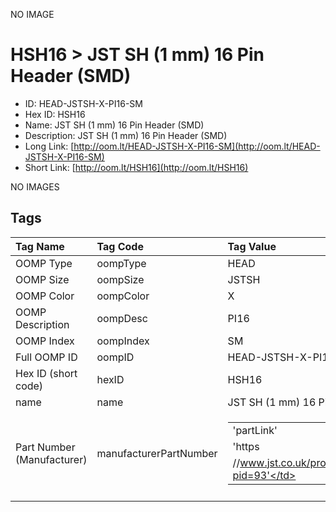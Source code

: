 


  
NO IMAGE  
# HSH16 > JST SH (1 mm) 16 Pin Header (SMD)

- ID: HEAD-JSTSH-X-PI16-SM
- Hex ID: HSH16
- Name: JST SH (1 mm) 16 Pin Header (SMD)
- Description: JST SH (1 mm) 16 Pin Header (SMD)
- Long Link: [http://oom.lt/HEAD-JSTSH-X-PI16-SM](http://oom.lt/HEAD-JSTSH-X-PI16-SM)
- Short Link: [http://oom.lt/HSH16](http://oom.lt/HSH16)
  
NO IMAGES  
## Tags
  

|Tag Name|Tag Code|Tag Value|
| :--- | :--- | :--- |
|OOMP Type|oompType|HEAD|
|OOMP Size|oompSize|JSTSH|
|OOMP Color|oompColor|X|
|OOMP Description|oompDesc|PI16|
|OOMP Index|oompIndex|SM|
|Full OOMP ID|oompID|HEAD-JSTSH-X-PI16-SM|
|Hex ID (short code)|hexID|HSH16|
|name|name|JST SH (1 mm) 16 Pin Header (SMD)|
|Part Number (Manufacturer)|manufacturerPartNumber|<table><tr><td>'partLink'</td></tr><tr><td> 'https</td></tr><tr><td>//www.jst.co.uk/productSeries.php?pid=93'</td></tr></table>|
||||
